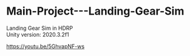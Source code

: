 # Main-Project---Landing-Gear-Sim
 Landing Gear Sim in HDRP<br />
 Unity version: 2020.3.2f1
 
https://youtu.be/5GhvapNF-ws
